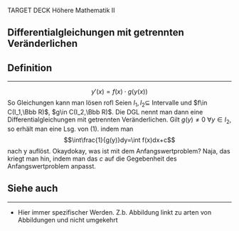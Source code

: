 
TARGET DECK
Höhere Mathematik II

Differentialgleichungen mit getrennten Veränderlichen
--
## Definition
***
$$y'(x)=f(x)\cdot g(y(x))$$
So Gleichungen kann man lösen rofl
Seien $I_1,I_2\subseteq$ Intervalle und $f\in C(I_1,\Bbb R)$, $g\in C(I_2,\Bbb R)$. Die DGL nennt man dann eine Differentialgleichungen mit getrennten Veränderlichen. Gilt $g(y)\not=0$ $\forall y\in I_2$, so erhält man eine Lsg. von (1). indem man $$\int\frac{1}{g(y)}dy=\int f(x)dx+c$$nach y auflöst.
Okaydokay, was ist mit dem Anfangswertproblem?
Naja, das kriegt man hin, indem man das $c$ auf die Gegebenheit des Anfangswertproblem anpasst.
## Siehe auch
***
* Hier immer spezifischer Werden. Z.b. Abbildung linkt zu arten von Abbildungen und nicht umgekehrt